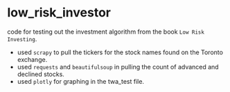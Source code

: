 # low_risk_investor
code for testing out the investment algorithm from the book `Low Risk Investing`.

- used `scrapy` to pull the tickers for the stock names found on the Toronto exchange.
- used `requests` and `beautifulsoup` in pulling the count of advanced and declined stocks.
- used `plotly` for graphing in the twa_test file.
